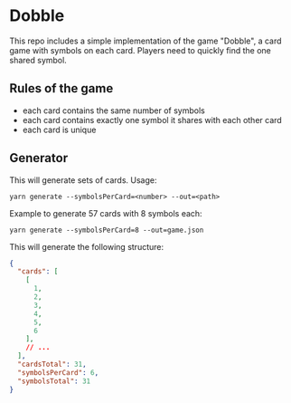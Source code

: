# Dobble

This repo includes a simple implementation of the game "Dobble", a card game with symbols on each card. Players need to quickly find the one shared symbol.

## Rules of the game

- each card contains the same number of symbols
- each card contains exactly one symbol it shares with each other card
- each card is unique

## Generator

This will generate sets of cards. Usage:

`yarn generate --symbolsPerCard=<number> --out=<path>`

Example to generate 57 cards with 8 symbols each:

`yarn generate --symbolsPerCard=8 --out=game.json`

This will generate the following structure:

```json
{
  "cards": [
    [
      1,
      2,
      3,
      4,
      5,
      6
    ],
    // ...
  ],
  "cardsTotal": 31,
  "symbolsPerCard": 6,
  "symbolsTotal": 31
}
```